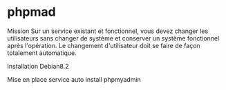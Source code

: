 # phpmad
Mission
Sur un service existant et fonctionnel, vous devez changer les utilisateurs sans changer de système et conserver un système fonctionnel après l'opération. Le changement d'utilisateur doit se faire de façon totalement automatique.

Installation Debian8.2

Mise en place service auto install phpmyadmin
